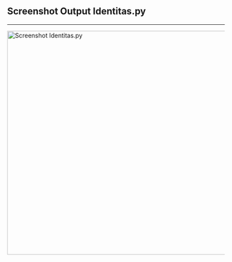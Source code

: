 <h2>Screenshot Output Identitas.py</h1>
<hr>
<img width="518" alt="Screenshot Identitas.py" src="https://user-images.githubusercontent.com/88759490/136550434-af4cf243-9ced-4793-842d-440c405fecf4.png">
